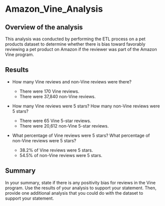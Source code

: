 # Amazon_Vine_Analysis

## Overview of the analysis

This analysis was conducted by performing the ETL process on a pet products dataset to determine whether there is bias toward favorably reviewing a pet product on Amazon if the reviewer was part of the Amazon Vine program. 

## Results

- How many Vine reviews and non-Vine reviews were there?
    - There were 170 Vine reviews.
    - There were 37,840 non-Vine reviews.

- How many Vine reviews were 5 stars? How many non-Vine reviews were 5 stars?
    - There were 65 Vine 5-star reviews.
    - There were 20,612 non-Vine 5-star reviews.

- What percentage of Vine reviews were 5 stars? What percentage of non-Vine reviews were 5 stars?
    - 38.2% of Vine reviews were 5 stars.
    - 54.5% of non-Vine reviews were 5 stars.

## Summary

In your summary, state if there is any positivity bias for reviews in the Vine program. Use the results of your analysis to support your statement. Then, provide one additional analysis that you could do with the dataset to support your statement.